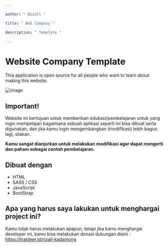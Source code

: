```yaml
---

author: " Rizall "

title: " Web Company "

description: " Template "

---
```


# Website Company Template #
This application is open source for all people who want to learn about making this website.

![image](https://user-images.githubusercontent.com/46246652/135836820-e500623c-da7b-4972-a0f7-061ba1eb7e8e.png)

## Important!
Website ini bertujuan untuk memberikan edukasi/pembelajaran untuk yang ingin mempelajari bagaimana sebuah aplikasi seperti ini bisa dibuat serta digunakan, dan jika kamu ingin mengembangkan (modifikasi) lebih bagus lagi, silakan.

<b>Kamu sangat dianjurkan untuk melakukan modifikasi agar dapat mengerti dan paham sebagai contoh pembelajaran.</b>

## Dibuat dengan
- HTML
- SASS / CSS
- JavaScript
- BootStrap

## Apa yang harus saya lakukan untuk menghargai project ini?
Kamu tidak harus melakukan apapun, tetapi jika kamu menghargai developer ini, kamu bisa melakukan donasi dukungan disini : https://trakteer.id/rizall-kadamong
